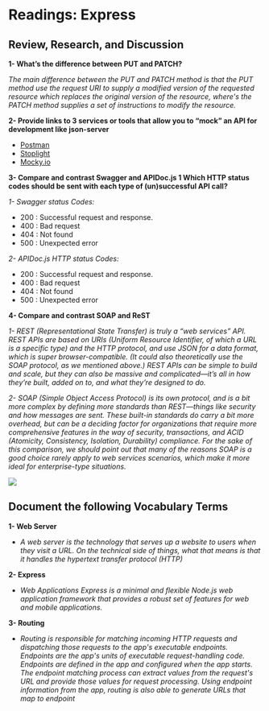 # Readings: Express

## Review, Research, and Discussion

**1- What’s the difference between PUT and PATCH?**

*The main difference between the PUT and PATCH method is that the PUT method use the request URI to supply a modified version of the requested resource which replaces the original version of the resource, where's the PATCH method supplies a set of instructions to modify the resource.*

**2- Provide links to 3 services or tools that allow you to “mock” an API for development like json-server**

* [Postman ](https://www.postman.com/)
* [Stoplight ](https://stoplight.io/) 
* [Mocky.io ](https://designer.mocky.io/)

**3- Compare and contrast Swagger and APIDoc.js 1 Which HTTP status codes should be sent with each type of (un)successful API call?**

*1- Swagger status Codes:*

* 200 : Successful request and response.
* 400 : Bad request
* 404 : Not found
* 500 : Unexpected error

*2- APIDoc.js HTTP status Codes:*

* 200 : Successful request and response.
* 400 : Bad request
* 404 : Not found
* 500 : Unexpected error

**4- Compare and contrast SOAP and ReST**

*1- REST (Representational State Transfer) is truly a “web services” API. REST APIs are based on URIs (Uniform Resource Identifier, of which a URL is a specific type) and the HTTP protocol, and use JSON for a data format, which is super browser-compatible. (It could also theoretically use the SOAP protocol, as we mentioned above.) REST APIs can be simple to build and scale, but they can also be massive and complicated—it’s all in how they’re built, added on to, and what they’re designed to do.*

*2- SOAP (Simple Object Access Protocol) is its own protocol, and is a bit more complex by defining more standards than REST—things like security and how messages are sent. These built-in standards do carry a bit more overhead, but can be a deciding factor for organizations that require more comprehensive features in the way of security, transactions, and ACID (Atomicity, Consistency, Isolation, Durability) compliance. For the sake of this comparison, we should point out that many of the reasons SOAP is a good choice rarely apply to web services scenarios, which make it more ideal for enterprise-type situations.*

![](https://i.stack.imgur.com/DFII3.png)


## Document the following Vocabulary Terms

**1- Web Server**

* *A web server is the technology that serves up a website to users when they visit a URL. On the technical side of things, what that means is that it handles the hypertext transfer protocol (HTTP)*

**2- Express**

* *Web Applications Express is a minimal and flexible Node.js web application framework that provides a robust set of features for web and mobile applications.*

**3- Routing**

* *Routing is responsible for matching incoming HTTP requests and dispatching those requests to the app's executable endpoints. Endpoints are the app's units of executable request-handling code. Endpoints are defined in the app and configured when the app starts. The endpoint matching process can extract values from the request's URL and provide those values for request processing. Using endpoint information from the app, routing is also able to generate URLs that map to endpoint*